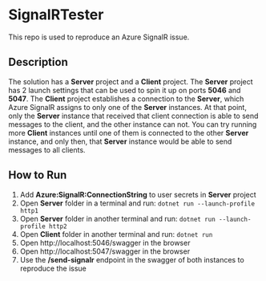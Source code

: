 # SignalRTester
This repo is used to reproduce an Azure SignalR issue.

## Description
The solution has a **Server** project and a **Client** project. The **Server** project has 2 launch settings that can be used to spin it up on ports **5046** and **5047**. The **Client** project establishes a connection to the **Server**, which Azure SignalR assigns to only one of the **Server** instances. At that point, only the **Server** instance that received that client connection is able to send messages to the client, and the other instance can not. You can try running more **Client** instances until one of them is connected to the other **Server** instance, and only then, that **Server** instance would be able to send messages to all clients.

## How to Run
1. Add **Azure:SignalR:ConnectionString** to user secrets in **Server** project
1. Open **Server** folder in a terminal and run: 
```dotnet run --launch-profile http1```
1. Open **Server** folder in another terminal and run: ```dotnet run --launch-profile http2```
1. Open **Client** folder in another terminal and run: ```dotnet run```
1. Open http://localhost:5046/swagger in the browser
1. Open http://localhost:5047/swagger in the browser
1. Use the **/send-signalr** endpoint in the swagger of both instances to reproduce the issue
